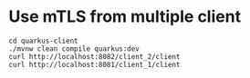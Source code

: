 # Use mTLS from multiple client

```shell script
cd quarkus-client
./mvnw clean compile quarkus:dev
curl http://localhost:8082/client_2/client
curl http://localhost:8081/client_1/client
```
